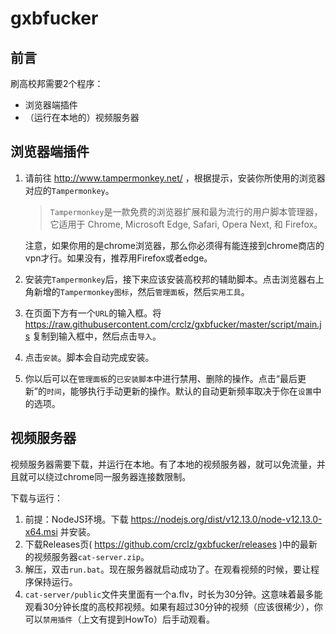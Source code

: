 # gxbfucker

## 前言
刷高校邦需要2个程序：
- 浏览器端插件
- （运行在本地的）视频服务器

## 浏览器端插件
1. 请前往 http://www.tampermonkey.net/ ，根据提示，安装你所使用的浏览器对应的`Tampermonkey`。

    > `Tampermonkey`是一款免费的浏览器扩展和最为流行的用户脚本管理器，它适用于 Chrome, Microsoft Edge, Safari, Opera Next, 和 Firefox。

    注意，如果你用的是chrome浏览器，那么你必须得有能连接到chrome商店的vpn才行。如果没有，推荐用Firefox或者edge。

2. 安装完`Tampermonkey`后，接下来应该安装高校邦的辅助脚本。点击浏览器右上角新增的`Tampermonkey图标`，然后`管理面板`，然后`实用工具`。
3. 在页面下方有一个`URL`的输入框。将 https://raw.githubusercontent.com/crclz/gxbfucker/master/script/main.js 复制到输入框中，然后点击`导入`。
4. 点击`安装`。脚本会自动完成安装。
5. 你以后可以在`管理面板`的`已安装脚本`中进行禁用、删除的操作。点击“最后更新”的`时间`，能够执行手动更新的操作。默认的自动更新频率取决于你在`设置`中的选项。

## 视频服务器
视频服务器需要下载，并运行在本地。有了本地的视频服务器，就可以免流量，并且就可以绕过chrome同一服务器连接数限制。

下载与运行：
1. 前提：NodeJS环境。下载 https://nodejs.org/dist/v12.13.0/node-v12.13.0-x64.msi 并安装。
2. 下载Releases页( https://github.com/crclz/gxbfucker/releases )中的最新的视频服务器`cat-server.zip`。
3. 解压，双击`run.bat`。现在服务器就启动成功了。在观看视频的时候，要让程序保持运行。
4. `cat-server/public`文件夹里面有一个a.flv，时长为30分钟。这意味着最多能观看30分钟长度的高校邦视频。如果有超过30分钟的视频（应该很稀少），你可以`禁用插件`（上文有提到HowTo）后手动观看。